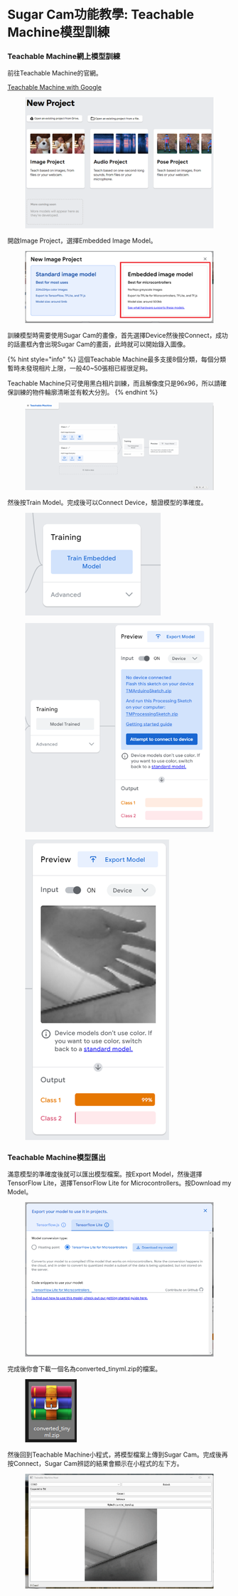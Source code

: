 # Sugar Cam功能教學: Teachable Machine模型訓練

### Teachable Machine網上模型訓練

前往Teachable Machine的官網。

[Teachable Machine with Google](https://teachablemachine.withgoogle.com/train)

<figure><img src="../../../../.gitbook/assets/image (13) (1).png" alt=""><figcaption></figcaption></figure>

開啟Image Project，選擇Embedded Image Model。

<figure><img src="../../../../.gitbook/assets/Screenshot 2023-08-11 114838 (1).png" alt=""><figcaption></figcaption></figure>

訓練模型時需要使用Sugar Cam的畫像，首先選擇Device然後按Connect，成功的話畫框內會出現Sugar Cam的畫面，此時就可以開始錄入圖像。

{% hint style="info" %}
這個Teachable Machine最多支援8個分類，每個分類暫時未發現相片上限，一般40\~50張相已經很足夠。

Teachable Machine只可使用黑白相片訓練，而且解像度只是96x96，所以請確保訓練的物件輪廓清晰並有較大分別。
{% endhint %}

<div data-full-width="true"><figure><img src="../../../../.gitbook/assets/d.gif" alt=""><figcaption></figcaption></figure></div>

然後按Train Model。完成後可以Connect Device，驗證模型的準確度。

<div><figure><img src="../../../../.gitbook/assets/image (14) (1).png" alt=""><figcaption></figcaption></figure> <figure><img src="../../../../.gitbook/assets/image (17) (1).png" alt=""><figcaption></figcaption></figure> <figure><img src="../../../../.gitbook/assets/image (18) (1).png" alt=""><figcaption></figcaption></figure></div>

### Teachable Machine模型匯出

滿意模型的準確度後就可以匯出模型檔案。按Export Model，然後選擇TensorFlow Lite，選擇TensorFlow Lite for Microcontrollers。按Download my Model。

<figure><img src="../../../../.gitbook/assets/image (19) (1).png" alt=""><figcaption></figcaption></figure>

完成後你會下載一個名為converted\_tinyml.zip的檔案。

<figure><img src="../../../../.gitbook/assets/image (21) (1).png" alt=""><figcaption></figcaption></figure>

然後回到Teachable Machine小程式，將模型檔案上傳到Sugar Cam。完成後再按Connect，Sugar Cam辨認的結果會顯示在小程式的左下方。

<figure><img src="../../../../.gitbook/assets/dd.gif" alt=""><figcaption></figcaption></figure>
